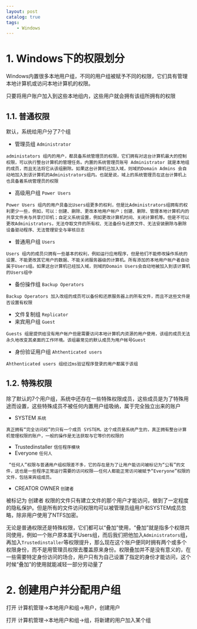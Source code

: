 ```yaml
---
layout: post   	
catalog: true 	
tags:
    - Windows
---
```




# 1. Windows下的权限划分

Windows内置很多本地用户组，不同的用户组被赋予不同的权限，它们具有管理本地计算机或访问本地计算机的权限。

只要将用户账户加入到这些本地组内，这些用户就会拥有该组所拥有的权限

## 1.1. 普通权限

默认，系统给用户分了7个组

* 管理员组 `Administrator`

```
administators 组内的用户，都具备系统管理员的权限，它们拥有对这台计算机最大的控制权限，可以执行整台计算机的管理任务。内置的系统管理员账号 Administrator 就是本地组的成员，而且无法将它从该组删除。如果这台计算机已加入域，则域的Domain Admins 会自动地加入到该计算机的Administrators组内。也就是说，域上的系统管理员在这台计算机上也具备着系统管理员的权限
```

* 高级用户组 `Power Users`

```
Power Users 组内的用户具备比Users组更多的权利，但是比Administrators组拥有的权利更少一些，例如，可以：创建、删除、更改本地用户帐户；创建、删除、管理本地计算机内的共享文件夹与共享打印机；自定义系统设置，例如更改计算机时间、关闭计算机等。但是不可以更改Administrators，无法夺取文件的所有权、无法备份与还原文件、无法安装删除与删除设备驱动程序、无法管理安全与审核日志
```

* 普通用户组 `Users`

```
Users 组内的成员只拥有一些基本的权利，例如运行应用程序，但是他们不能修改操作系统的设置、不能更改其它用户的数据、不能关闭服务器级的计算机。所有添加的本地用户帐户者自动属于Users组。如果这台计算机已经加入域，则域的Domain Users会自动地被加入到该计算机的Users组中
```

* 备份操作组 `Backup Operators`

```
Backup Operators 加入改组的成员可以备份和还原服务器上的所有文件，而且不这些文件是否设置有权限
```

* 文件复制组 `Replicator`
* 来宾用户组 `Guest`

```
Guests 组是提供给没有用户帐户但是需要访问本地计算机内资源的用户使用，该组的成员无法永久地改变其桌面的工作环境。该组最常见的默认成员为用户帐号Guest
```

* 身份验证用户组 `Ahthenticated users`

```
Ahthenticated users 组经过ms验证程序登录的用户都属于该组
```

## 1.2. 特殊权限

除了默认的7个用户组，系统中还存在一些特殊权限成员，这些成员是为了特殊用途而设置，这些特殊成员不被任何内置用户组吸纳，属于完全独立出来的账户

* SYSTEM `系统`

```
真正拥有“完全访问权”的只有一个成员 SYSTEM。这个成员是系统产生的，真正拥有整台计算机管理权限的账户，一般的操作是无法获取与它等价的权限的
```

* Trustedinstaller `信任程序模块`
* Everyone `任何人`

```
 “任何人”权限与普通用户组权限差不多，它的存在是为了让用户能访问被标记为“公有”的文件，这也是一些程序正常运行需要的访问权限——任何人都能正常访问被赋予“Everyone”权限的文件，包括来宾组成员。
```

* CREATOR OWNER `创建者`

被标记为 创建者 权限的文件只有建立文件的那个用户才能访问，做到了一定程度的隐私保护。但是所有的文件访问权限均可以被管理员组用户和SYSTEM成员忽略，除非用户使用了NTFS加密。 

无论是普通权限还是特殊权限，它们都可以“叠加”使用，“叠加”就是指多个权限共同使用，例如一个账户原本属于Users组，而后我们把他加入`Administrators`组，再加入`Trustedinstaller`等权限提升，那么现在这个账户便同时拥有两个或多个权限身份，而不是用管理员权限去覆盖原来身份。权限叠加并不是没有意义的，在一些需要特定身份访问的场合，用户只有为自己设置了指定的身份才能访问，这个时候“叠加”的使用就能减轻一部分劳动量了

# 2. 创建用户并分配用户组

打开 计算机管理->本地用户和组->用户，创建用户

打开 计算机管理->本地用户和组->组，将新建的用户加入某个组
